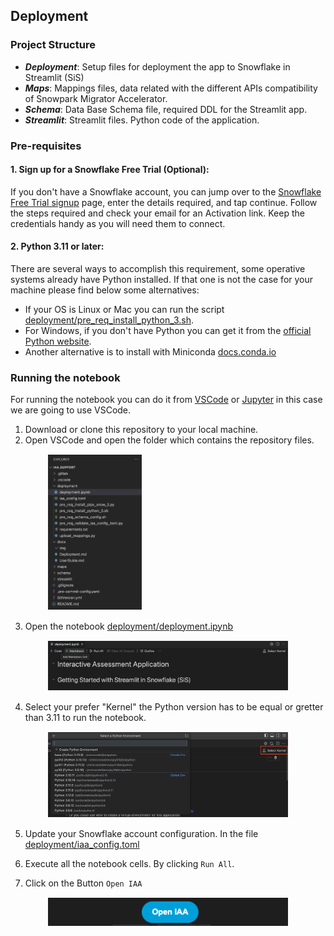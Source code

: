  

## Deployment

### Project Structure 

- ***Deployment***: Setup files for deployment the app to Snowflake in Streamlit (SiS)
- ***Maps***: Mappings files, data related with the different APIs compatibility of Snowpark Migrator Accelerator.
- ***Schema***: Data Base Schema file, required DDL for the Streamlit app.
- ***Streamlit***: Streamlit files. Python code of the application.

### Pre-requisites

#### 1. Sign up for a Snowflake Free Trial (Optional):
If you don't have a Snowflake account, you can jump over to the [Snowflake Free Trial signup](https://signup.snowflake.com/?utm_cta=sit-iaa-signup?) page, enter the details required, and tap continue. Follow the steps required and check your email for an Activation link. Keep the credentials handy as you will need them to connect.

#### 2. Python 3.11 or later:
There are several ways to accomplish this requirement, some operative systems already have Python installed.
If that one is not the case for your machine please find below some alternatives:
- If your OS is Linux or Mac you can run the script [deployment/pre_req_install_python_3.sh](../deployment/pre_req_install_python_3.sh).
- For Windows, if you don't have Python you can get it from the [official Python website](https://www.python.org/downloads/).
- Another alternative is to install with Miniconda [docs.conda.io](https://docs.conda.io/projects/miniconda/en/latest/) 

### Running the notebook

For running the notebook you can do it from [VSCode](https://code.visualstudio.com/) or [Jupyter](https://jupyter.org/) in this case we are going to use VSCode.

1. Download or clone this repository to your local machine. 
2. Open VSCode and open the folder which contains the repository files.
<div style="text-align: left; margin:15px 60px 15px 60px;"><img src="img/VSCode_open_folder.png" alt="alt text" width="150"/></div>

3. Open the notebook [deployment/deployment.ipynb](../deployment/deployment.ipynb)
<div style="text-align: left; margin:15px 60px 15px 60px;"><img src="img/open_notebook.png" alt="alt text" width="600"/></div>

4. Select your prefer "Kernel" the Python version has to be equal or gretter than 3.11 to run the notebook. 
<div style="text-align: left; margin:15px 60px 15px 60px;"><img src="img/select_kernel.png" alt="alt text" width="600"/></div>

5. Update your Snowflake account configuration. In the file [deployment/iaa_config.toml](../deployment/iaa_config.toml)

6. Execute all the notebook cells. By clicking `Run All`.

7. Click on the Button `Open IAA`
<div style="text-align: left; margin:15px 60px 15px 60px;"><img src="img/open_iaa_button.png" alt="alt text" width="600"/></div>